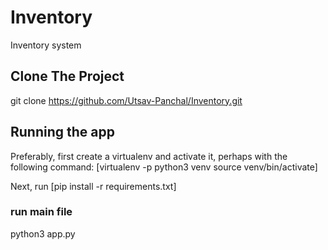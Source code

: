 # Inventory
Inventory system

## Clone The Project 
git clone https://github.com/Utsav-Panchal/Inventory.git

## Running the app
Preferably, first create a virtualenv and activate it, perhaps with the following command:
[virtualenv -p python3 venv
source venv/bin/activate]

Next, run
[pip install -r requirements.txt]

### run main file
python3 app.py
